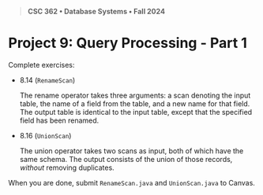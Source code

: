 > **CSC 362 • Database Systems • Fall 2024**
# Project 9: Query Processing - Part 1

Complete exercises:

- 8.14 (`RenameScan`)

    The rename operator takes three arguments: a scan denoting the input table, the
name of a field from the table, and a new name for that field. The output table is
identical to the input table, except that the specified field has been renamed.

- 8.16 (`UnionScan`) 

    The union operator takes two scans as input, both of which have the same schema.
The output consists of the union of those records, *without* removing duplicates.

When you are done, submit `RenameScan.java` and
`UnionScan.java` to Canvas.